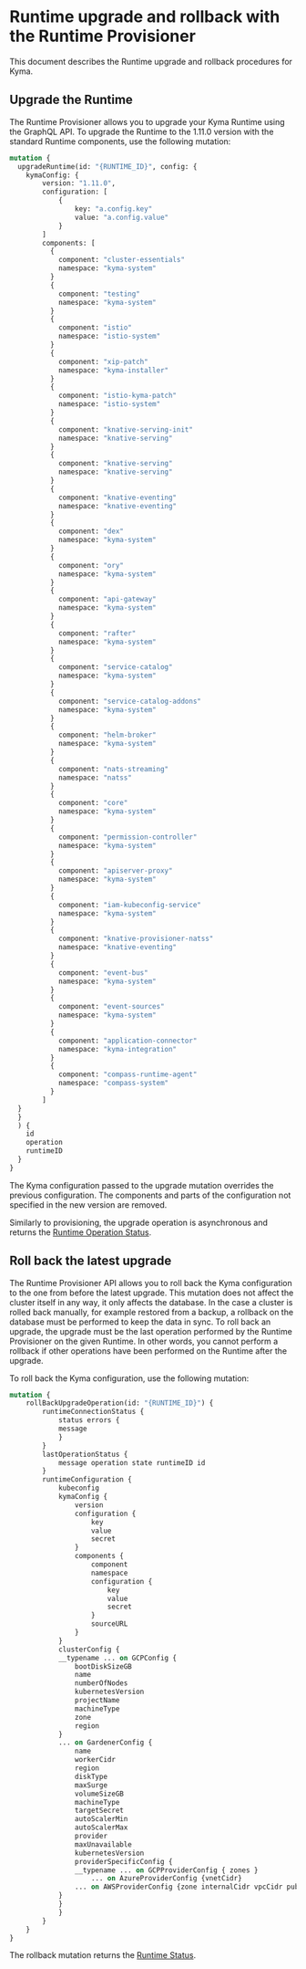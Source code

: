 # Runtime upgrade and rollback with the Runtime Provisioner

This document describes the Runtime upgrade and rollback procedures for Kyma.

## Upgrade the Runtime

The Runtime Provisioner allows you to upgrade your Kyma Runtime using the GraphQL API. To upgrade the Runtime to the 1.11.0 version with the standard Runtime components, use the following mutation:

```graphql
mutation {
  upgradeRuntime(id: "{RUNTIME_ID}", config: {
    kymaConfig: { 
        version: "1.11.0",
        configuration: [
            {
                key: "a.config.key"
                value: "a.config.value"
            }
        ]
        components: [
          {
            component: "cluster-essentials"
            namespace: "kyma-system"
          }
          {
            component: "testing"
            namespace: "kyma-system"
          }
          {
            component: "istio"
            namespace: "istio-system"
          }
          {
            component: "xip-patch"
            namespace: "kyma-installer"
          }
          {
            component: "istio-kyma-patch"
            namespace: "istio-system"
          }
          {
            component: "knative-serving-init"
            namespace: "knative-serving"
          }
          {
            component: "knative-serving"
            namespace: "knative-serving"
          }
          {
            component: "knative-eventing"
            namespace: "knative-eventing"
          }
          {
            component: "dex"
            namespace: "kyma-system"
          }
          {
            component: "ory"
            namespace: "kyma-system"
          }
          {
            component: "api-gateway"
            namespace: "kyma-system"
          }
          {
            component: "rafter"
            namespace: "kyma-system"
          }
          {
            component: "service-catalog"
            namespace: "kyma-system"
          }
          {
            component: "service-catalog-addons"
            namespace: "kyma-system"
          }
          {
            component: "helm-broker"
            namespace: "kyma-system"
          }
          {
            component: "nats-streaming"
            namespace: "natss"
          }
          {
            component: "core"
            namespace: "kyma-system"
          }
          {
            component: "permission-controller"
            namespace: "kyma-system"
          }
          {
            component: "apiserver-proxy"
            namespace: "kyma-system"
          }
          {
            component: "iam-kubeconfig-service"
            namespace: "kyma-system"
          }    
          {
            component: "knative-provisioner-natss"
            namespace: "knative-eventing"
          }    
          {
            component: "event-bus"
            namespace: "kyma-system"
          }    
          {
            component: "event-sources"
            namespace: "kyma-system"
          }    
          {
            component: "application-connector"
            namespace: "kyma-integration"
          }  
          {
            component: "compass-runtime-agent"
            namespace: "compass-system"
          }  
        ]
  }
  }
  ) {
    id
    operation
    runtimeID
  }
}
```

The Kyma configuration passed to the upgrade mutation overrides the previous configuration. The components and parts of the configuration not specified in the new version are removed.

Similarly to provisioning, the upgrade operation is asynchronous and returns the [Runtime Operation Status](../provisioner/08-03-runtime-operation-status.md).

## Roll back the latest upgrade

The Runtime Provisioner API allows you to roll back the Kyma configuration to the one from before the latest upgrade. This mutation does not affect the cluster itself in any way, it only affects the database. In the case a cluster is rolled back manually, for example restored from a backup, a rollback on the database must be performed to keep the data in sync. To roll back an upgrade, the upgrade must be the last operation performed by the Runtime Provisioner on the given Runtime. In other words, you cannot perform a rollback if other operations have been performed on the Runtime after the upgrade. 

To roll back the Kyma configuration, use the following mutation:

```graphql
mutation { 
    rollBackUpgradeOperation(id: "{RUNTIME_ID}") {
        runtimeConnectionStatus {
            status errors {
            message
            } 
        } 
        lastOperationStatus {
            message operation state runtimeID id
        } 
        runtimeConfiguration {
            kubeconfig
            kymaConfig {
                version
                configuration {
                    key
                    value
                    secret
                }
                components {
                    component
                    namespace
                    configuration {
                        key
                        value
                        secret
                    }
                    sourceURL
                }
            }
            clusterConfig {
            __typename ... on GCPConfig { 
                bootDiskSizeGB 
                name 
                numberOfNodes 
                kubernetesVersion 
                projectName 
                machineType 
                zone 
                region 
            }
            ... on GardenerConfig { 
                name 
                workerCidr 
                region 
                diskType 
                maxSurge 
                volumeSizeGB
                machineType 
                targetSecret 
                autoScalerMin 
                autoScalerMax 
                provider 
                maxUnavailable 
                kubernetesVersion 
                providerSpecificConfig { 
                __typename ... on GCPProviderConfig { zones } 
                    ... on AzureProviderConfig {vnetCidr}
                ... on AWSProviderConfig {zone internalCidr vpcCidr publicCidr}      
            }
            } 
            } 
        } 
    } 
}
```

The rollback mutation returns the [Runtime Status](../provisioner/08-04-runtime-status.md).
